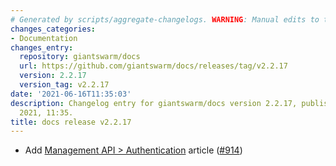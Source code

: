 ```yaml
---
# Generated by scripts/aggregate-changelogs. WARNING: Manual edits to this files will be overwritten.
changes_categories:
- Documentation
changes_entry:
  repository: giantswarm/docs
  url: https://github.com/giantswarm/docs/releases/tag/v2.2.17
  version: 2.2.17
  version_tag: v2.2.17
date: '2021-06-16T11:35:03'
description: Changelog entry for giantswarm/docs version 2.2.17, published on 16 June
  2021, 11:35.
title: docs release v2.2.17
---
```


- Add [Management API > Authentication](https://docs.giantswarm.io/ui-api/management-api/authentication/) article ([#914](https://github.com/giantswarm/docs/pull/914))
